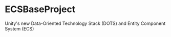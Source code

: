 # ECSBaseProject
Unity's new Data-Oriented Technology Stack (DOTS) and Entity Component System (ECS)
